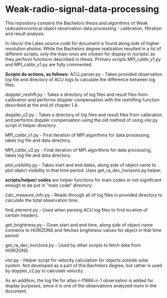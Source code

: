 # Weak-radio-signal-data-processing
This repository contains the Bachelors thesis and algorithms of Weak radioastronomical object observation data processing - calibration, filtration and result analysis. 


In /docs/ the Latex source code for document is found along side of higher resolution photos.
While the Bachelors degree realization resulted in a lot of different scripts, only the main ones are chosen for display in /scripts/ as they perform functions described in thesis. Primary scripts MPI_calibr_v1.py and MPI_calibr_v1.py are fully commented.

**Scripts do actions, as follows:**
ACU_parser.py - Takes provided observation log file and directory of ACU logs to calculate the difference between log files.

doppler_reshift.py - Takes a directory of log files and result files from calibration and performs doppler compensation with the reshifting function described at the end of chapter 1.4.

doppler_v2.py - Takes a directory of log files and result files from calibration and performs doppler compensation using the old method of using vlsr.py script in helper directory.

MPI_calibr_v1.py - First iteration of MPI algorithms for data processing, takes log file and data directory.

MPI_calibr_v2.py - Final iteration of MPI algorithms for data processing, takes log file and data directory.

plot_visibility.py - Takes start and end dates, along side of object name to plot object visibility in that time period. Uses get_ra_dec_horizons.py helper.


**scripts/helper/ codes** are helper functions for main codes or not significant enough to be put in "main code" directory:

calc_measure_info.py - Reads through all of log files in provided directory to calculate the total observation time.

find_element.py - Used when parsing ACU log files to find location of certain headers.

get_brightness.py - Given start and end time, along side of object name connects to HORIZONS and fetches brightness values for object in that time period

get_ra_dec_horizons.py - Used by other scripts to fetch data from HORIZONS.

vlsr.py - Helper script for velocity calculation for objects outside solar system. Not developed as a part of this Bachelors degree, but rather is used by doppler_v2.py to calculate velocity.



As an addition, the log file for atlas-r-f1666-ir-1 observation is added for display purposes, since it is one of the observations analyzed more in the document.

